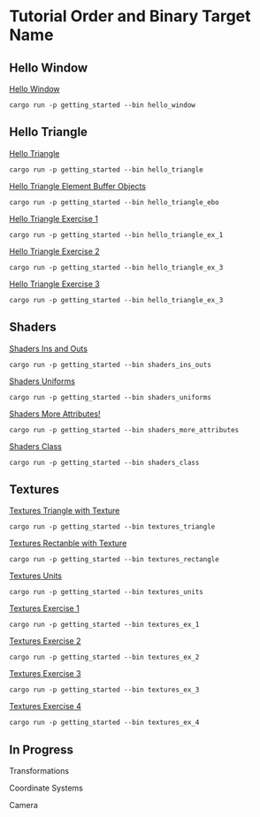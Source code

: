 # Tutorial Order and Binary Target Name

## Hello Window

[Hello Window]()

`cargo run -p getting_started --bin hello_window`

## Hello Triangle

[Hello Triangle]()

`cargo run -p getting_started --bin hello_triangle`

[Hello Triangle Element Buffer Objects]()

`cargo run -p getting_started --bin hello_triangle_ebo`

[Hello Triangle Exercise 1]()

`cargo run -p getting_started --bin hello_triangle_ex_1`

[Hello Triangle Exercise 2]()

`cargo run -p getting_started --bin hello_triangle_ex_3`

[Hello Triangle Exercise 3]()

`cargo run -p getting_started --bin hello_triangle_ex_3`

## Shaders

[Shaders Ins and Outs]()

`cargo run -p getting_started --bin shaders_ins_outs`

[Shaders Uniforms]()

`cargo run -p getting_started --bin shaders_uniforms`

[Shaders More Attributes!]()

`cargo run -p getting_started --bin shaders_more_attributes`

[Shaders Class]()

`cargo run -p getting_started --bin shaders_class`

## Textures

[Textures Triangle with Texture]()

`cargo run -p getting_started --bin textures_triangle`

[Textures Rectanble with Texture]()

`cargo run -p getting_started --bin textures_rectangle`

[Textures Units]()

`cargo run -p getting_started --bin textures_units`

[Textures Exercise 1]()

`cargo run -p getting_started --bin textures_ex_1`

[Textures Exercise 2]()

`cargo run -p getting_started --bin textures_ex_2`

[Textures Exercise 3]()

`cargo run -p getting_started --bin textures_ex_3`

[Textures Exercise 4]()

`cargo run -p getting_started --bin textures_ex_4`

## In Progress

Transformations

Coordinate Systems

Camera